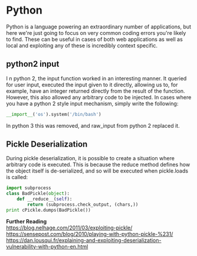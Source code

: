 # Python

Python is a language powering an extraordinary number of applications, but here we're just going to focus on very common coding errors you're likely to find. These can be useful in cases of both web applications as well as local and exploiting any of these is incredibly context specific.

## python2 input

In python 2, the input function worked in an interesting manner. It queried for user input, executed the input given to it directly, allowing us to, for example, have an integer returned directly from the result of the function. However, this also allowed any arbitrary code to be injected. In cases where you have a python 2 style input mechanism, simply write the following:

```python
__import__('os').system('/bin/bash')
```

In python 3 this was removed, and raw\_input from python 2 replaced it.

## Pickle Deserialization

During pickle deserialization, it is possible to create a situation where arbitrary code is executed. This is because the reduce method defines how the object itself is de-serialized, and so will be executed when pickle.loads is called:

```python
import subprocess
class BadPickle(object):
    def __reduce__(self):
        return (subprocess.check_output, (chars,))
print cPickle.dumps(BadPickle())
```

**Further Reading**   
https://blog.nelhage.com/2011/03/exploiting-pickle/   
https://sensepost.com/blog/2010/playing-with-python-pickle-%231/   
https://dan.lousqui.fr/explaining-and-exploiting-deserialization-vulnerability-with-python-en.html

